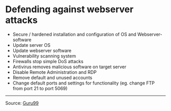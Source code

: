 # Defending against webserver attacks

* Secure / hardened installation and configuration of OS and Webserver-software
* Update server OS
* Update webserver software
* Vulnerability scanning system
* Firewalls stop simple DoS attacks
* Antivirus removes malicious software on target server
* Disable Remote Administration and RDP
* Remove default and unused accounts
* Change default ports and settings for functionality (eg. change FTP from port 21 to port 5069)


-----------
Source: [Guru99](https://www.guru99.com/how-to-hack-web-server.html)

